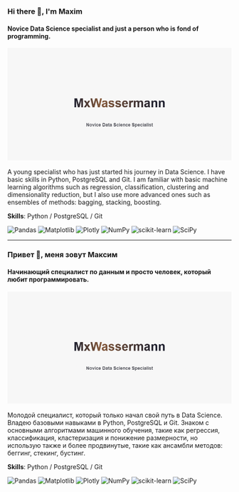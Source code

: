 ### Hi there 👋, I'm Maxim
#### Novice Data Science specialist and just a person who is fond of programming.
![Novice Data Science specialist and just a person who is fond of programming.](banner.png)

A young specialist who has just started his journey in Data Science. I have basic skills in Python, PostgreSQL and Git. I am familiar with basic machine learning algorithms such as regression, classification, clustering and dimensionality reduction, but I also use more advanced ones such as ensembles of methods: bagging, stacking, boosting.

**Skills**: Python / PostgreSQL / Git

![Pandas](https://img.shields.io/badge/pandas-%23150458.svg?style=for-the-badge&logo=pandas&logoColor=white)
![Matplotlib](https://img.shields.io/badge/Matplotlib-%23ffffff.svg?style=for-the-badge&logo=Matplotlib&logoColor=black)
![Plotly](https://img.shields.io/badge/Plotly-%233F4F75.svg?style=for-the-badge&logo=plotly&logoColor=white)
![NumPy](https://img.shields.io/badge/numpy-%23013243.svg?style=for-the-badge&logo=numpy&logoColor=white)
![scikit-learn](https://img.shields.io/badge/scikit--learn-%23F7931E.svg?style=for-the-badge&logo=scikit-learn&logoColor=white)
![SciPy](https://img.shields.io/badge/SciPy-%230C55A5.svg?style=for-the-badge&logo=scipy&logoColor=%white)

---
### Привет 👋, меня зовут Максим
#### Начинающий специалист по данным и просто человек, который любит программировать.
![Novice Data Science specialist and just a person who is fond of programming.](banner.png)

Молодой специалист, который только начал свой путь в Data Science. Владею базовыми навыками в Python, PostgreSQL и Git. Знаком с основными алгоритмами машинного обучения, такие как регрессия, классификация, кластеризация и понижение размерности, но использую также и более продвинутые, такие как ансамбли методов: беггинг, стекинг, бустинг.

**Skills**: Python / PostgreSQL / Git

![Pandas](https://img.shields.io/badge/pandas-%23150458.svg?style=for-the-badge&logo=pandas&logoColor=white)
![Matplotlib](https://img.shields.io/badge/Matplotlib-%23ffffff.svg?style=for-the-badge&logo=Matplotlib&logoColor=black)
![Plotly](https://img.shields.io/badge/Plotly-%233F4F75.svg?style=for-the-badge&logo=plotly&logoColor=white)
![NumPy](https://img.shields.io/badge/numpy-%23013243.svg?style=for-the-badge&logo=numpy&logoColor=white)
![scikit-learn](https://img.shields.io/badge/scikit--learn-%23F7931E.svg?style=for-the-badge&logo=scikit-learn&logoColor=white)
![SciPy](https://img.shields.io/badge/SciPy-%230C55A5.svg?style=for-the-badge&logo=scipy&logoColor=%white)
